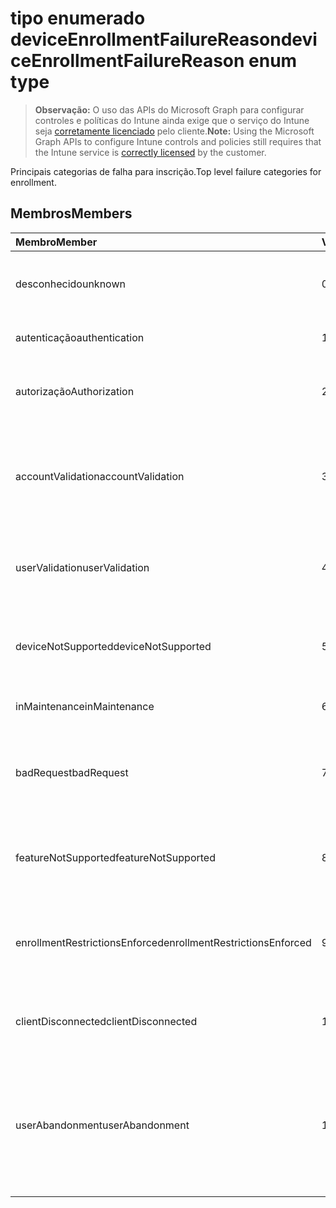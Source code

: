 # <a name="deviceenrollmentfailurereason-enum-type"></a><span data-ttu-id="6b1ca-101">tipo enumerado deviceEnrollmentFailureReason</span><span class="sxs-lookup"><span data-stu-id="6b1ca-101">deviceEnrollmentFailureReason enum type</span></span>

> <span data-ttu-id="6b1ca-102">**Observação:** O uso das APIs do Microsoft Graph para configurar controles e políticas do Intune ainda exige que o serviço do Intune seja [corretamente licenciado](https://go.microsoft.com/fwlink/?linkid=839381) pelo cliente.</span><span class="sxs-lookup"><span data-stu-id="6b1ca-102">**Note:** Using the Microsoft Graph APIs to configure Intune controls and policies still requires that the Intune service is [correctly licensed](https://go.microsoft.com/fwlink/?linkid=839381) by the customer.</span></span>

<span data-ttu-id="6b1ca-103">Principais categorias de falha para inscrição.</span><span class="sxs-lookup"><span data-stu-id="6b1ca-103">Top level failure categories for enrollment.</span></span>

## <a name="members"></a><span data-ttu-id="6b1ca-104">Membros</span><span class="sxs-lookup"><span data-stu-id="6b1ca-104">Members</span></span>

|<span data-ttu-id="6b1ca-105">Membro</span><span class="sxs-lookup"><span data-stu-id="6b1ca-105">Member</span></span>|<span data-ttu-id="6b1ca-106">Valor</span><span class="sxs-lookup"><span data-stu-id="6b1ca-106">Value</span></span>|<span data-ttu-id="6b1ca-107">Descrição</span><span class="sxs-lookup"><span data-stu-id="6b1ca-107">Description</span></span>|
|:---|:---|:---|
|<span data-ttu-id="6b1ca-108">desconhecido</span><span class="sxs-lookup"><span data-stu-id="6b1ca-108">unknown</span></span>|<span data-ttu-id="6b1ca-109">0</span><span class="sxs-lookup"><span data-stu-id="6b1ca-109">0%</span></span>|<span data-ttu-id="6b1ca-110">Valor padrão, o motivo da falha é desconhecido.</span><span class="sxs-lookup"><span data-stu-id="6b1ca-110">Default value, failure reason is unknown.</span></span>|
|<span data-ttu-id="6b1ca-111">autenticação</span><span class="sxs-lookup"><span data-stu-id="6b1ca-111">authentication</span></span>|<span data-ttu-id="6b1ca-112">1</span><span class="sxs-lookup"><span data-stu-id="6b1ca-112">-1</span></span>|<span data-ttu-id="6b1ca-113">Falha na autenticação</span><span class="sxs-lookup"><span data-stu-id="6b1ca-113">Authentication failed</span></span>|
|<span data-ttu-id="6b1ca-114">autorização</span><span class="sxs-lookup"><span data-stu-id="6b1ca-114">Authorization</span></span>|<span data-ttu-id="6b1ca-115">2</span><span class="sxs-lookup"><span data-stu-id="6b1ca-115">-2</span></span>|<span data-ttu-id="6b1ca-116">Chamada foi autenticada, mas não autorizada a registrar.</span><span class="sxs-lookup"><span data-stu-id="6b1ca-116">Call was authenticated, but not authorized to enroll.</span></span>|
|<span data-ttu-id="6b1ca-117">accountValidation</span><span class="sxs-lookup"><span data-stu-id="6b1ca-117">accountValidation</span></span>|<span data-ttu-id="6b1ca-118">3</span><span class="sxs-lookup"><span data-stu-id="6b1ca-118">-3</span></span>|<span data-ttu-id="6b1ca-119">Falha ao validar a conta para o registro.</span><span class="sxs-lookup"><span data-stu-id="6b1ca-119">Failed to validate the account for enrollment.</span></span> <span data-ttu-id="6b1ca-120">(Conta bloqueada, registro não habilitado)</span><span class="sxs-lookup"><span data-stu-id="6b1ca-120">(Account blocked, enrollment not enabled)</span></span>|
|<span data-ttu-id="6b1ca-121">userValidation</span><span class="sxs-lookup"><span data-stu-id="6b1ca-121">userValidation</span></span>|<span data-ttu-id="6b1ca-122">4</span><span class="sxs-lookup"><span data-stu-id="6b1ca-122">-4</span></span>|<span data-ttu-id="6b1ca-123">Usuário não pôde ser validado.</span><span class="sxs-lookup"><span data-stu-id="6b1ca-123">User could not be valiudated.</span></span> <span data-ttu-id="6b1ca-124">(Usuário não existe, não tem licença)</span><span class="sxs-lookup"><span data-stu-id="6b1ca-124">(User does not exist, missing license)</span></span>|
|<span data-ttu-id="6b1ca-125">deviceNotSupported</span><span class="sxs-lookup"><span data-stu-id="6b1ca-125">deviceNotSupported</span></span>|<span data-ttu-id="6b1ca-126">5</span><span class="sxs-lookup"><span data-stu-id="6b1ca-126">$-5</span></span>|<span data-ttu-id="6b1ca-127">Gerenciamento de dispositivos móveis não oferece suporte ao dispositivo.</span><span class="sxs-lookup"><span data-stu-id="6b1ca-127">Device is not supported for mobile device management.</span></span>|
|<span data-ttu-id="6b1ca-128">inMaintenance</span><span class="sxs-lookup"><span data-stu-id="6b1ca-128">inMaintenance</span></span>|<span data-ttu-id="6b1ca-129">6</span><span class="sxs-lookup"><span data-stu-id="6b1ca-129">-6</span></span>|<span data-ttu-id="6b1ca-130">Conta está em manutenção.</span><span class="sxs-lookup"><span data-stu-id="6b1ca-130">Account is in maintenance.</span></span>|
|<span data-ttu-id="6b1ca-131">badRequest</span><span class="sxs-lookup"><span data-stu-id="6b1ca-131">badRequest</span></span>|<span data-ttu-id="6b1ca-132">7</span><span class="sxs-lookup"><span data-stu-id="6b1ca-132">-7</span></span>|<span data-ttu-id="6b1ca-133">Cliente enviou uma solicitação que não é compreendida/suportada pelo serviço.</span><span class="sxs-lookup"><span data-stu-id="6b1ca-133">Client sent a request that is not understood/supported by the service.</span></span>|
|<span data-ttu-id="6b1ca-134">featureNotSupported</span><span class="sxs-lookup"><span data-stu-id="6b1ca-134">featureNotSupported</span></span>|<span data-ttu-id="6b1ca-135">8</span><span class="sxs-lookup"><span data-stu-id="6b1ca-135">-8</span></span>|<span data-ttu-id="6b1ca-136">Os recursos usados por esta inscrição não são suportados para essa conta.</span><span class="sxs-lookup"><span data-stu-id="6b1ca-136">Feature(s) used by this enrollment are not supported for this account.</span></span>|
|<span data-ttu-id="6b1ca-137">enrollmentRestrictionsEnforced</span><span class="sxs-lookup"><span data-stu-id="6b1ca-137">enrollmentRestrictionsEnforced</span></span>|<span data-ttu-id="6b1ca-138">9</span><span class="sxs-lookup"><span data-stu-id="6b1ca-138">-9</span></span>|<span data-ttu-id="6b1ca-139">Restrições de inscrição configuradas pelo administrador bloquearam essa inscrição.</span><span class="sxs-lookup"><span data-stu-id="6b1ca-139">Enrollment restrictions configured by admin blocked this enrollment.</span></span>|
|<span data-ttu-id="6b1ca-140">clientDisconnected</span><span class="sxs-lookup"><span data-stu-id="6b1ca-140">clientDisconnected</span></span>|<span data-ttu-id="6b1ca-141">10</span><span class="sxs-lookup"><span data-stu-id="6b1ca-141">1.0</span></span>|<span data-ttu-id="6b1ca-142">Tempo esgotado ou a inscrição foi anulada pelo usuário final.</span><span class="sxs-lookup"><span data-stu-id="6b1ca-142">Client timed out or enrollment was aborted by enduser.</span></span>|
|<span data-ttu-id="6b1ca-143">userAbandonment</span><span class="sxs-lookup"><span data-stu-id="6b1ca-143">userAbandonment</span></span>|<span data-ttu-id="6b1ca-144">11</span><span class="sxs-lookup"><span data-stu-id="6b1ca-144">1.1</span></span>|<span data-ttu-id="6b1ca-145">O registro foi abandonado pelo usuário final.</span><span class="sxs-lookup"><span data-stu-id="6b1ca-145">Enrollment was abandoned by enduser.</span></span> <span data-ttu-id="6b1ca-146">(Usuário iniciou a integração mas não conseguiu concluir a tempo)</span><span class="sxs-lookup"><span data-stu-id="6b1ca-146">(Enduser started onboarding but failed to complete it in timely manner)</span></span>|


<!-- {
  "type": "#page.annotation",
  "suppressions": [
    "Warning: Enum deviceEnrollmentFailureReason has some values specified and others unspecified."
  ],
}
-->


